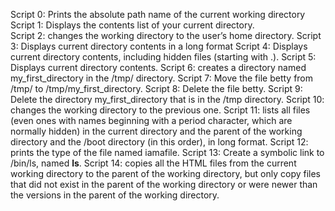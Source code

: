 Script 0: Prints the absolute path name of the current working directory
Script 1: Displays the contents list of your current directory.  
Script 2: changes the working directory to the user’s home directory.
Script 3: Displays current directory contents in a long format
Script 4: Displays current directory contents, including hidden files (starting with .).
Script 5: Displays current directory contents.
Script 6: creates a directory named my_first_directory in the /tmp/ directory.
Script 7: Move the file betty from /tmp/ to /tmp/my_first_directory.
Script 8: Delete the file betty.
Script 9: Delete the directory my_first_directory that is in the /tmp directory.
Script 10: changes the working directory to the previous one.
Script 11: lists all files (even ones with names beginning with a period character, which are normally hidden) in the current directory and the parent of the working directory and the /boot directory (in this order), in long format.
Script 12: prints the type of the file named iamafile.
Script 13: Create a symbolic link to /bin/ls, named __ls__.
Script 14: copies all the HTML files from the current working directory to the parent of the working directory, but only copy files that did not exist in the parent of the working directory or were newer than the versions in the parent of the working directory.
